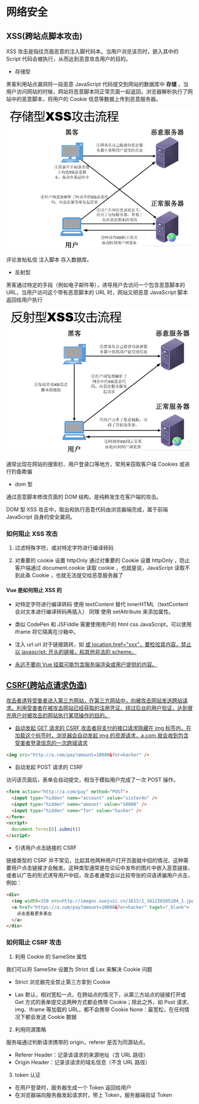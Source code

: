 # 网络安全

## XSS(跨站点脚本攻击)

XSS 攻击是指往页面恶意的注入脚代码本。当用户浏览该页时，嵌入其中的 Script 代码会被执行，从而达到恶意攻击用户的目的。

- 存储型

黑客利用站点漏洞将一段恶意 JavaScript 代码提交到网站的数据库中 **存储** ，当用户访问网站的时候，网站将恶意脚本同正常页面一起返回，浏览器解析执行了网站中的恶意脚本，将用户的 Cookie 信息等数据上传到恶意服务器。

![存储型](./assets/xss1.png)

评论发帖私信 注入脚本 存入数据库。

- 反射型

黑客通过特定的手段（例如电子邮件等），诱导用户去访问一个包含恶意脚本的 URL，当用户访问这个带有恶意脚本的 URL 时，网站又把恶意 JavaScript 脚本返回给用户执行

![反射型](./assets/xss2.png)

通常出现在网站的搜索栏、用户登录口等地方，常用来窃取客户端 Cookies 或进行钓鱼欺骗

- dom 型

通过恶意脚本修改页面的 DOM 结构，是纯粹发生在客户端的攻击。

DOM 型 XSS 攻击中，取出和执行恶意代码由浏览器端完成，属于前端 JavaScript 自身的安全漏洞。

### 如何阻止 XSS 攻击

1. 过滤特殊字符，或对特定字符进行编译转码

2. 对重要的 cookie 设置 httpOnly
   通过对重要的 Cookie 设置 httpOnly ，防止客户端通过 document.cookie 读取 cookie ，也就是说，JavaScript 读取不到此条 Cookie ，也就无法提交给恶意服务器了

#### Vue 是如何阻止 XSS 的

- 对特定字符进行编译转码
  使用 textContent 替代 innerHTML（textContent 会对文本进行编译转码再插入） 同理 使用 setAttribute 来添加属性。

- 类似 CodePen 和 JSFiddle 需要使用用户的 html css JavaScript，可以使用 iframe 将它隔离在沙箱中。

- 注入 url
  url 对于链接跳转，如 <a href="xxx"> 或 location.href="xxx"，要检验其内容，禁止以 javascript: 开头的链接，和其他非法的 scheme。

- 永远不要向 Vue 挂载可能包含服务端渲染或用户提供的内容。

## CSRF(跨站点请求伪造)

攻击者诱导受害者进入第三方网站，在第三方网站中，向被攻击网站发送跨站请求。利用受害者在被攻击网站已经获取的注册凭证，绕过后台的用户验证，达到冒充用户对被攻击的网站执行某项操作的目的。

- 自动发起 GET 请求的 CSRF
  攻击者将支付的接口请求隐藏在 img 标签内，在加载这个标签时，浏览器会自动发起 img 的资源请求，a.com 就会收到包含受害者登录信息的一次跨域请求

```html
<img src="http://a.com/pay?amount=10000&for=hacker" />
```

- 自动发起 POST 请求的 CSRF

访问该页面后，表单会自动提交，相当于模拟用户完成了一次 POST 操作。

```html
<form action="http://a.com/pay" method="POST">
  <input type="hidden" name="account" value="sisterAn" />
  <input type="hidden" name="amount" value="10000" />
  <input type="hidden" name="for" value="hacker" />
</form>
<script>
  document.forms[0].submit()
</script>
```

- 引诱用户点击链接的 CSRF

链接类型的 CSRF 并不常见，比起其他两种用户打开页面就中招的情况，这种需要用户点击链接才会触发。这种类型通常是在论坛中发布的图片中嵌入恶意链接，或者以广告的形式诱导用户中招，攻击者通常会以比较夸张的词语诱骗用户点击，例如：

```html
<div>
  <img width=150 src=http://images.xuejuzi.cn/1612/1_161230185104_1.jpg></img>
  <a href="https://a.com/pay?amount=10000&for=hacker" taget="_blank">
    点击查看更多美女
  </a>
</div>
```

### 如何阻止 CSRF 攻击

1. 利用 Cookie 的 SameSite 属性

我们可以将 SameSite 设置为 Strict 或 Lax 来解决 Cookie 问题

- Strict 浏览器完全禁止第三方拿到 Cookie

- Lax 默认，相对宽松一点，在跨站点的情况下，从第三方站点的链接打开或 Get 方式的表单提交这两种方式都会携带 Cookie；除此之外，如 Post 请求、 img、iframe 等加载的 URL，都不会携带 Cookie
  None：最宽松，在任何情况下都会发送 Cookie 数据

2. 利用同源策略

服务端通过判断请求携带的 origin，referer 是否为同源站点。

- Referer Header：记录该请求的来源地址（含 URL 路径）
- Origin Header：记录该请求的域名信息（不含 URL 路径）

3. token 认证

- 在用户登录时，服务器生成一个 Token 返回给用户
- 在浏览器端向服务器发起请求时，带上 Token，服务器端验证 Token
